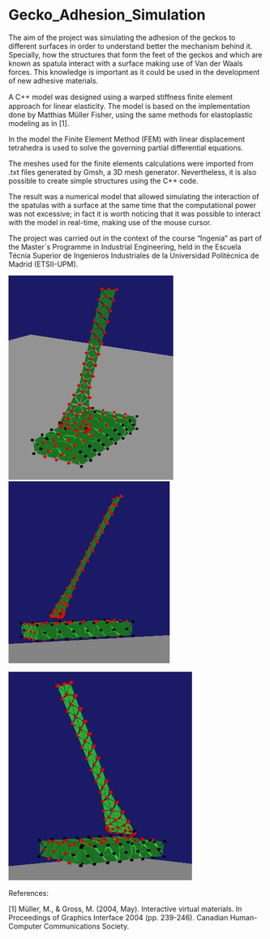 # Gecko_Adhesion_Simulation
The aim of the project was simulating the adhesion of the geckos to different surfaces in order to understand better the mechanism behind it. Specially, how the structures that form the feet of the geckos and which are known as spatula interact with a surface making use of Van der Waals forces. This knowledge is important as it could be used in the development of new adhesive materials. 

A C++ model was designed using a warped stiffness ﬁnite element approach for linear elasticity. The  model is based on the implementation done by Matthias Müller Fisher, using the same methods for elastoplastic modeling as in [1]. 

In the model the Finite Element Method (FEM) with linear displacement tetrahedra is used to solve the governing partial differential equations.

The meshes used for the finite elements calculations were imported from .txt files generated by Gmsh, a 3D mesh generator. Nevertheless, it is also possible to create simple structures using the C++ code. 

The result was a numerical model that allowed simulating the interaction of the spatulas with a surface at the same time that the computational power was not excessive; in fact it is worth noticing that it was possible to interact with the model in real-time, making use of the mouse cursor.

The project was carried out in the context of the course “Ingenia” as part of the Master´s Programme in Industrial Engineering, held in the Escuela Técnia Superior de Ingenieros Industriales de la Universidad Politécnica de Madrid (ETSII-UPM).

![Figure 1: Spatula and substrate 1 ](Screen_Shot/Captura1.JPG)    ![Figure 2: Spatula and substrate 2 ](Screen_Shot/Captura2.JPG)

![Figure 3: Spatula and substrate 3 ](Screen_Shot/Captura3.JPG)

References:

[1] Müller, M., & Gross, M. (2004, May). Interactive virtual materials. In Proceedings of Graphics Interface 2004 (pp. 239-246). Canadian Human-Computer Communications Society.

